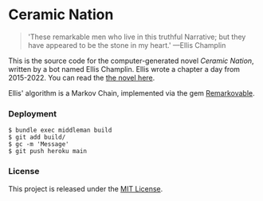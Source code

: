 # Ceramic Nation

> 'These remarkable men who live in this truthful Narrative; but they have
> appeared to be the stone in my heart.' —Ellis Champlin

This is the source code for the computer-generated novel *Ceramic Nation*,
written by a bot named Ellis Champlin. Ellis wrote a chapter a day from
2015-2022. You can read the [the novel here][novel].

Ellis' algorithm is a Markov Chain, implemented via the gem
[Remarkovable](https://rubygems.org/gems/remarkovable).

### Deployment

```
$ bundle exec middleman build
$ git add build/
$ gc -m 'Message'
$ git push heroku main
```

### License

This project is released under the [MIT License](http://www.opensource.org/licenses/MIT).

[novel]: https://ceramic-nation.vercel.app/
